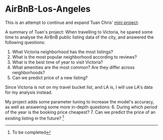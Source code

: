 # AirBnB-Los-Angeles

This is an attempt to continue and expand Tuan Chris' [mini project](https://github.com/tuanchris/airbnb_victoria).

A summary of Tuan's project: When travelling to Victoria, he spared some time to analyse the AirBnB public listing data of the city, and answered the following questions:
1. What Victoria neighborhood has the most listings?
2. What is the most popular neighborhood according to reviews?
3. What is the best time of year to visit Victoria?
4. What amenities are the most common? Are they differ across neighborhoods?
5. Can we predict price of a new listing?

 Since Victoria is not on my travel bucket list, and LA is, I will use LA's data for my analysis instead.

 My project adds some parameter tuning to increase the model's accuracy, as well as answering some more in-depth questions:
6. During which period of the year is the booking price cheapest?
7. Can we predict the price of an existing listing in the future? [^1]

[^1]: To be completed
